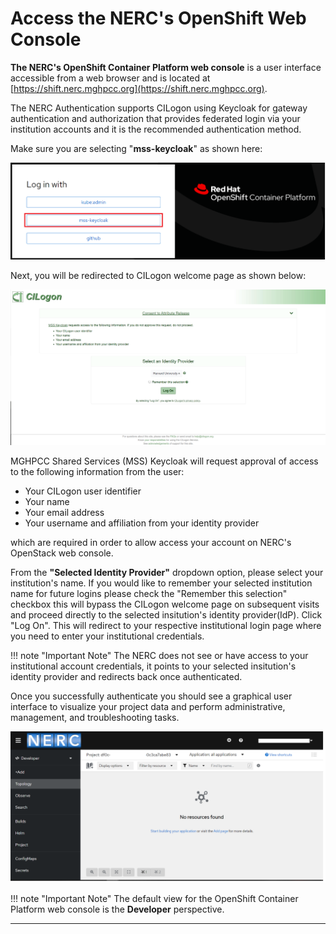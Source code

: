 # Access the NERC's OpenShift Web Console

**The NERC's OpenShift Container Platform web console** is a user interface accessible
from a web browser and is located at [https://shift.nerc.mghpcc.org](https://shift.nerc.mghpcc.org).

The NERC Authentication supports CILogon using Keycloak for gateway authentication
and authorization that provides federated login via your institution accounts and
it is the recommended authentication method.

Make sure you are selecting "**mss-keycloak**" as shown here:

![OpenShift Login with KeyCloak](images/openshift_login.png)

Next, you will be redirected to CILogon welcome page as shown below:

![CILogon Welcome Page](images/CILogon_interface.png)

MGHPCC Shared Services (MSS) Keycloak will request approval of access to the
following information from the user:

- Your CILogon user identifier
- Your name
- Your email address
- Your username and affiliation from your identity provider

which are required in order to allow access your account on NERC's OpenStack
web console.

From the **"Selected Identity Provider"** dropdown option, please select your institution's
name. If you would like to remember your selected institution name for future
logins please check the "Remember this selection" checkbox this will bypass the
CILogon welcome page on subsequent visits and proceed directly to the selected insitution's
identity provider(IdP). Click "Log On". This will redirect to your respective institutional
login page where you need to enter your institutional credentials.

!!! note "Important Note"
    The NERC does not see or have access to your institutional account credentials,
    it points to your selected insitution's identity provider and redirects back
    once authenticated.

Once you successfully authenticate you should see a graphical user interface to
visualize your project data and perform administrative, management, and troubleshooting
tasks.

![OpenShift Web Console](images/openshift-web-console.png)

!!! note "Important Note"
    The default view for the OpenShift Container Platform web console is the **Developer**
    perspective.

---
